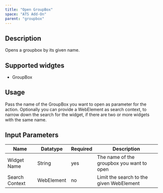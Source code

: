 ```yaml
---
title: "Open GroupBox"
space: "ATS Add-On" 
parent: "groupbox"
---
```


## Description

Opens a groupbox by its given name.

## Supported widgtes

 + GroupBox

## Usage

Pass the name of the GroupBox you want to open as parameter for the action.
Optionally you can provide a WebElement as search context, to narrow down the search for the widget, if there are two or more widgets with the same name.

## Input Parameters

Name | Datatype | Required | Description
--- | --- | --- | ---
Widget Name | String | yes | The name of the groupbox you want to open
Search Context | WebElement | no | Limit the search to the given WebElement
